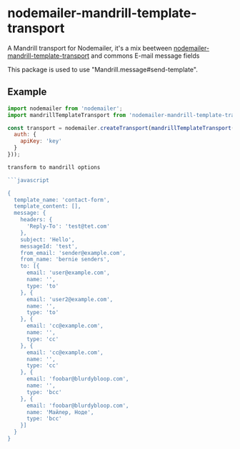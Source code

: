 # nodemailer-mandrill-template-transport

A Mandrill transport for Nodemailer, it's a mix beetween [nodemailer-mandrill-template-transport](https://github.com/RebelMail/nodemailer-mandrill-transport) and commons E-mail message fields

This package is used to use "Mandrill.message#send-template".

## Example

```javascript
import nodemailer from 'nodemailer';
import mandrillTemplateTransport from 'nodemailer-mandrill-template-transport';

const transport = nodemailer.createTransport(mandrillTemplateTransport({
  auth: {
    apiKey: 'key'
  }
}));

transform to mandrill options

```javascript

{
  template_name: 'contact-form',
  template_content: [],
  message: {
    headers: {
      'Reply-To': 'test@tet.com'
    },
    subject: 'Hello',
    messageId: 'test',
    from_email: 'sender@example.com',
    from_name: 'bernie senders',
    to: [{
      email: 'user@example.com',
      name: '',
      type: 'to'
    }, {
      email: 'user2@example.com',
      name: '',
      type: 'to'
    }, {
      email: 'cc@example.com',
      name: '',
      type: 'cc'
    }, {
      email: 'cc@example.com',
      name: '',
      type: 'cc'
    }, {
      email: 'foobar@blurdybloop.com',
      name: '',
      type: 'bcc'
    }, {
      email: 'foobar@blurdybloop.com',
      name: 'Майлер, Ноде',
      type: 'bcc'
    }]
  }
}

```